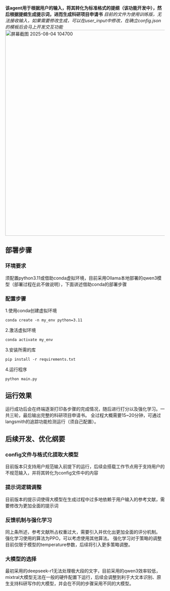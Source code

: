 **该agent用于根据用户的输入，将其转化为标准格式的提纲（该功能开发中），然后根据提纲生成提示词，进而生成科研项目申请书**
*目前的文件为使用训练版，无法接收输入，如果需要修改生成，可以在user_input中修改，在确立config.json的模板后会马上开发交互功能*
<img width="568" height="651" alt="屏幕截图 2025-08-04 104700" src="https://github.com/user-attachments/assets/080f1e74-56a6-4af2-8a45-7027cc0b8afc" />
## 部署步骤
### 环境要求
须配置python3.11或借助conda虚拟环境，目前采用Ollama本地部署的qwen3模型（部署过程在此不做说明），下面讲述借助conda的部署步骤
### 配置步骤
1.使用conda创建虚拟环境

    conda create -n my_env python=3.11
2.激活虚拟环境

    conda activate my_env
3.安装所需的库

    pip install -r requirements.txt
4.运行程序

    python main.py
## 运行效果
运行成功后会在终端逐渐打印各步骤的完成情况，随后进行打分以及强化学习。一共三轮，最后输出完整的科研项目申请书。
全过程大概需要15~20分钟，可通过langsmith的追踪功能检测运行（须自己配置）。
## 后续开发、优化纲要
### config文件与格式化提取大模型
目前版本只支持用户规范输入前提下的运行，后续会搭载工作节点用于支持用户的不规范输入，并将其转化为config文件中的内容
### 提示词逻辑调整
目前版本的提示词使得大模型在生成过程中过多地依赖于用户输入的参考文献，需要修改为更加全面的提示词
### 反馈机制与强化学习
同上条所述，参考文献所占权重过大，需要引入并优化出更加全面的评分机制。
强化学习使用的算法为PPO，可以考虑使用其他算法。
强化学习对于策略的调整目前仅限于模型的temperature参数，后续将引入更多策略调整。
### 大模型的选择
最初采用的deepseek-r1无法处理极大段的文字，目前采用的qwen3效率较低，mixtral大模型无法在一般的硬件配置下运行，后续会调整到利于大文本识别、原生支持科研写作的大模型，并会在不同的步骤采用不同的大模型。
